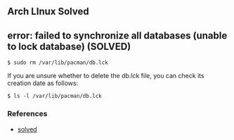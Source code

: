 ## Arch LInux Solved

## error: failed to synchronize all databases (unable to lock database) (SOLVED)

```
$ sudo rm /var/lib/pacman/db.lck
```
If you are unsure whether to delete the db.lck file, you can check its creation date as follows:

```
$ ls -l /var/lib/pacman/db.lck
```
### References

- [solved](https://suay.site/?p=1969)
